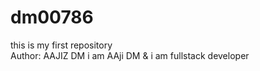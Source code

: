# dm00786
this is my first repository<br>
Author: AAJIZ DM 
i am AAji DM & i am fullstack developer
